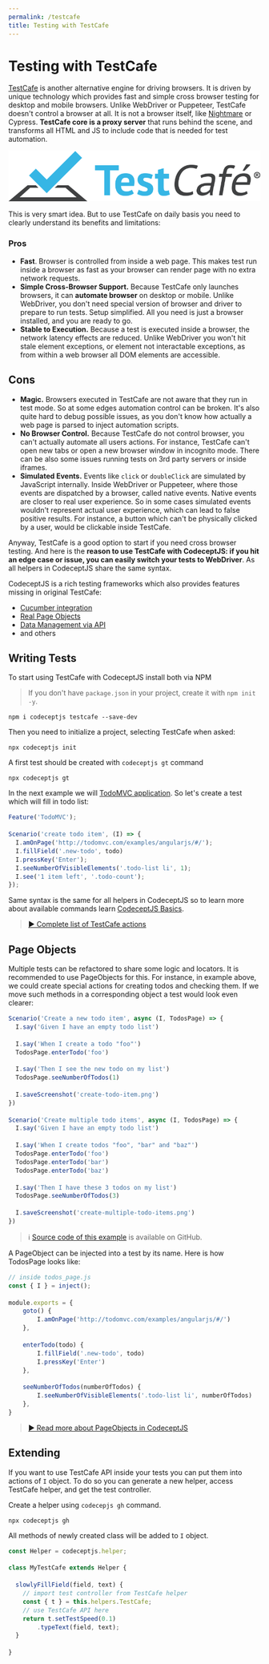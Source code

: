 ```yaml
---
permalink: /testcafe
title: Testing with TestCafe
---
```


# Testing with TestCafe

[TestCafe](https://devexpress.github.io/testcafe/) is another alternative engine for driving browsers. It is driven by unique technology which provides fast and simple cross browser testing for desktop and mobile browsers. Unlike WebDriver or Puppeteer, TestCafe doesn't control a browser at all. It is not a browser itself, like [Nightmare](https://codecept.io/nightmare) or Cypress. **TestCafe core is a proxy server** that runs behind the scene, and transforms all HTML and JS to include code that is needed for test automation.

![](/img/testcafe.png)

This is very smart idea. But to use TestCafe on daily basis you need to clearly understand its benefits and limitations:

### Pros

* **Fast**. Browser is controlled from inside a web page. This makes test run inside a browser as fast as your browser can render page with no extra network requests.
* **Simple Cross-Browser Support.** Because TestCafe only launches browsers, it can **automate browser** on desktop or mobile. Unlike WebDriver, you don't need special version of browser and driver to prepare to run tests. Setup simplified. All you need is just a browser installed, and you are ready to go.
* **Stable to Execution.** Because a test is executed inside a browser, the network latency effects are reduced. Unlike WebDriver you won't hit stale element exceptions, or element not interactable exceptions, as from within a web browser all DOM elements are accessible.

## Cons

* **Magic.** Browsers executed in TestCafe are not aware that they run in test mode. So at some edges automation control can be broken. It's also quite hard to debug possible issues, as you don't know how actually a web page is parsed to inject automation scripts.
* **No Browser Control.** Because TestCafe do not control browser, you can't actually automate all users actions. For instance, TestCafe can't open new tabs or open a new browser window in incognito mode. There can be also some issues running tests on 3rd party servers or inside iframes.
* **Simulated Events.** Events like `click` or `doubleClick` are simulated by JavaScript internally. Inside WebDriver or Puppeteer, where those events are dispatched by a browser, called native events. Native events are closer to real user experience. So in some cases simulated events wouldn't represent actual user experience, which can lead to false positive results. For instance, a button which can't be physically clicked by a user, would be clickable inside TestCafe.

Anyway, TestCafe is a good option to start if you need cross browser testing. And here is the **reason to use TestCafe with CodeceptJS: if you hit an edge case or issue, you can easily switch your tests to WebDriver**. As all helpers in CodeceptJS share the same syntax.

CodeceptJS is a rich testing frameworks which also provides features missing in original TestCafe:

* [Cucumber integration](https://codecept.io/bdd)
* [Real Page Objects](https://codecept.io/pageobjects)
* [Data Management via API](https://codecept.io/data)
* and others

## Writing Tests

To start using TestCafe with CodeceptJS install both via NPM

> If you don't have `package.json` in your project, create it with `npm init -y`.

```
npm i codeceptjs testcafe --save-dev
```

Then you need to initialize a project, selecting TestCafe when asked:

```
npx codeceptjs init
```

A first test should be created with `codeceptjs gt` command

```
npx codeceptjs gt
```

In the next example we will [TodoMVC application](http://todomvc.com/examples/angularjs/#/). So let's create a test which will fill in todo list:

```js
Feature('TodoMVC');

Scenario('create todo item', (I) => {
  I.amOnPage('http://todomvc.com/examples/angularjs/#/');
  I.fillField('.new-todo', todo)
  I.pressKey('Enter');
  I.seeNumberOfVisibleElements('.todo-list li', 1);
  I.see('1 item left', '.todo-count');
});
```

Same syntax is the same for all helpers in CodeceptJS so to learn more about available commands learn [CodeceptJS Basics](https://codecept.io/basics).

> [▶ Complete list of TestCafe actions](https://codecept.io/helpers/TestCafe)

## Page Objects

Multiple tests can be refactored to share some logic and locators. It is recommended to use PageObjects for this. For instance, in example above, we could create special actions for creating todos and checking them. If we move such methods in a corresponding object a test would look even clearer:

```js
Scenario('Create a new todo item', async (I, TodosPage) => {
  I.say('Given I have an empty todo list')

  I.say('When I create a todo "foo"')
  TodosPage.enterTodo('foo')

  I.say('Then I see the new todo on my list')
  TodosPage.seeNumberOfTodos(1)

  I.saveScreenshot('create-todo-item.png')
})

Scenario('Create multiple todo items', async (I, TodosPage) => {
  I.say('Given I have an empty todo list')

  I.say('When I create todos "foo", "bar" and "baz"')
  TodosPage.enterTodo('foo')
  TodosPage.enterTodo('bar')
  TodosPage.enterTodo('baz')

  I.say('Then I have these 3 todos on my list')
  TodosPage.seeNumberOfTodos(3)

  I.saveScreenshot('create-multiple-todo-items.png')
})
```

> ℹ [Source code of this example](https://github.com/hubidu/codeceptjs-testcafe-todomvc) is available on GitHub.

A PageObject can be injected into a test by its name. Here is how TodosPage looks like:

```js
// inside todos_page.js
const { I } = inject();

module.exports = {
    goto() {
        I.amOnPage('http://todomvc.com/examples/angularjs/#/')
    },

    enterTodo(todo) {
        I.fillField('.new-todo', todo)
        I.pressKey('Enter')
    },

    seeNumberOfTodos(numberOfTodos) {
        I.seeNumberOfVisibleElements('.todo-list li', numberOfTodos)
    },
}
```

> [▶ Read more about PageObjects in CodeceptJS](https://codecept.io/pageobjects)

## Extending

If you want to use TestCafe API inside your tests you can put them into actions of `I` object. To do so you can generate a new helper, access TestCafe helper, and get the test controller.

Create a helper using `codecepjs gh` command.

```
npx codeceptjs gh
```

All methods of newly created class will be added to `I` object.

```js
const Helper = codeceptjs.helper;

class MyTestCafe extends Helper {

  slowlyFillField(field, text) {
    // import test controller from TestCafe helper
    const { t } = this.helpers.TestCafe;
    // use TestCafe API here
    return t.setTestSpeed(0.1)
        .typeText(field, text);
  }

}
```
